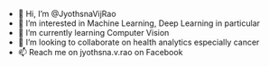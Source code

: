 - 👋 Hi, I’m @JyothsnaVijRao
- 👀 I’m interested in Machine Learning, Deep Learning in particular
- 🌱 I’m currently learning Computer Vision 
- 💞️ I’m looking to collaborate on health analytics especially cancer
- 📫 Reach me on jyothsna.v.rao on Facebook

<!---
JyothsnaVijRao/JyothsnaVijRao is a ✨ special ✨ repository because its `README.md` (this file) appears on your GitHub profile.
You can click the Preview link to take a look at your changes.
--->
